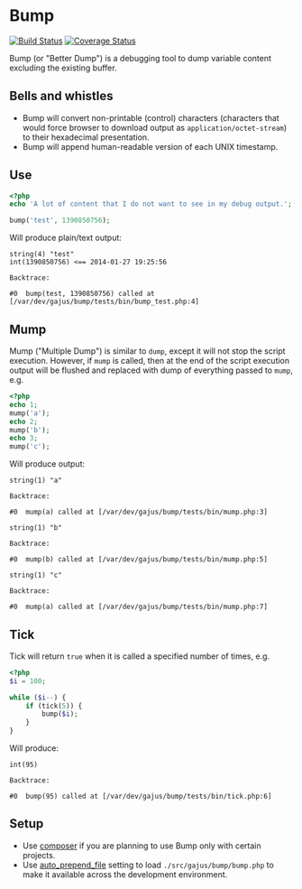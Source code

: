 # Bump

[![Build Status](https://travis-ci.org/gajus/bump.png?branch=master)](https://travis-ci.org/gajus/bump)
[![Coverage Status](https://coveralls.io/repos/gajus/bump/badge.png)](https://coveralls.io/r/gajus/bump)

Bump (or "Better Dump") is a debugging tool to dump variable content excluding the existing buffer.

## Bells and whistles

* Bump will convert non-printable (control) characters (characters that would force browser to download output as `application/octet-stream`) to their hexadecimal presentation.
* Bump will append human-readable version of each UNIX timestamp.

## Use

```php
<?php
echo 'A lot of content that I do not want to see in my debug output.';

bump('test', 1390850756);
```

Will produce plain/text output:

```
string(4) "test"
int(1390850756) <== 2014-01-27 19:25:56

Backtrace:

#0  bump(test, 1390850756) called at [/var/dev/gajus/bump/tests/bin/bump_test.php:4]
```

## Mump

Mump ("Multiple Dump") is similar to `dump`, except it will not stop the script execution. However, if `mump` is called, then at the end of the script execution output will be flushed and replaced with dump of everything passed to `mump`, e.g.

```php
<?php
echo 1;
mump('a');
echo 2;
mump('b');
echo 3;
mump('c');
```

Will produce output:

```
string(1) "a"

Backtrace:

#0  mump(a) called at [/var/dev/gajus/bump/tests/bin/mump.php:3]

string(1) "b"

Backtrace:

#0  mump(b) called at [/var/dev/gajus/bump/tests/bin/mump.php:5]

string(1) "c"

Backtrace:

#0  mump(a) called at [/var/dev/gajus/bump/tests/bin/mump.php:7]
```

## Tick

Tick will return `true` when it is called a specified number of times, e.g.

```php
<?php
$i = 100;

while ($i--) {
    if (tick(5)) {
        bump($i);
    }
}
```

Will produce:

```
int(95)

Backtrace:

#0  bump(95) called at [/var/dev/gajus/bump/tests/bin/tick.php:6]
```

## Setup

* Use [composer](https://packagist.org/packages/gajus/bump) if you are planning to use Bump only with certain projects.
* Use [auto_prepend_file](http://uk1.php.net/manual/en/ini.core.php#ini.auto-prepend-file) setting to load `./src/gajus/bump/bump.php` to make it available across the development environment.